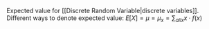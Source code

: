 Expected value for [[Discrete Random Variable|discrete variables]]. 
Different ways to denote expected value:
$E[X] = \mu = \mu_x = \sum_{all x} x \cdot f(x)$




